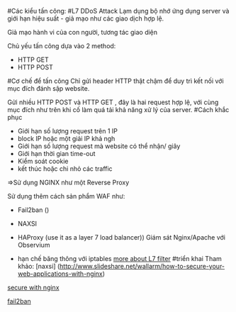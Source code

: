 #Các kiểu tấn công:
#L7 DDoS Attack
Lạm dụng bộ nhớ ứng dụng server và giới hạn hiệu suất - giả mạo như các giao dịch hợp lệ.

Giả mạo hành vi của con người, tương tác giao diện

Chủ yếu tấn công dựa vào 2 method:
* HTTP GET
* HTTP POST

#Cơ chế để tấn công
Chỉ gửi header HTTP thật chậm để duy trì kết nối với mục đích đánh sập website.

Gửi nhiều HTTP POST và HTTP GET , đây là hai request hợp lệ, với cùng mục đích như trên khi cố làm quá tải khả năng xử lý của server.
#Cách khắc phục
* Giới hạn số lượng request trên 1 IP
* block IP hoặc một giải IP khả ngh
* Giới hạn số lượng request mà website có thể nhận/ giây
* Giới hạn thời gian time-out
* Kiểm soát cookie
* kết thúc hoặc chi nhỏ các traffic

=>Sử dụng NGINX như một Reverse Proxy 

Sử dụng thêm cách sản phẩm WAF như: 
* Fail2ban ()
* NAXSI
* HAProxy (use it as a layer 7 load balancer))
Giám sát Nginx/Apache với Observium 
 
* hạn chế băng thông với iptables
[more about L7 filter](http://l7-filter.sourceforge.net/HOWTO-kernel)
#triển khai
Tham khảo: 
[naxsi] (http://www.slideshare.net/wallarm/how-to-secure-your-web-applications-with-nginx)

[secure with nginx](https://www.nginx.com/blog/mitigating-ddos-attacks-with-nginx-and-nginx-plus/)

[fail2ban](https://blog.bullten.com/mitigating-layer7-http-flood-with-nginxfail2ban/)
